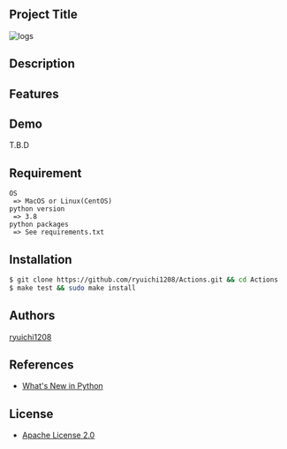 ## Project Title

![logs](https://github.com/ryuichi1208/Actions/blob/master/image/actions_log.png)

## Description

## Features

## Demo

T.B.D

## Requirement

```
OS
 => MacOS or Linux(CentOS)
python version
 => 3.8
python packages
 => See requirements.txt
```

## Installation

``` bash
$ git clone https://github.com/ryuichi1208/Actions.git && cd Actions
$ make test && sudo make install
```

## Authors

[ryuichi1208](https://github.com/ryuichi1208)

## References

* [What's New in Python](https://docs.python.org/ja/3.8/whatsnew/index.html)

## License

* [Apache License 2.0](https://github.com/ryuichi1208/Actions/blob/master/LICENSE)
